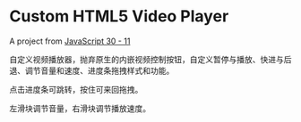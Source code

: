 # Custom HTML5 Video Player

A project from [JavaScript 30 - 11](https://github.com/wesbos/JavaScript30/tree/master/11%20-%20Custom%20Video%20Player)

自定义视频播放器，抛弃原生的内嵌视频控制按钮，自定义暂停与播放、快进与后退、调节音量和速度、进度条拖拽样式和功能。

点击进度条可跳转，按住可来回拖拽。

左滑块调节音量，右滑块调节播放速度。
